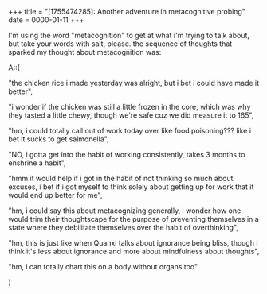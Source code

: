 +++
title = "[1755474285]: Another adventure in metacognitive probing"
date = 0000-01-11
+++

I'm using the word "metacognition" to get at what i'm trying to talk about, but take your words with salt, please. the sequence of thoughts that sparked my thought about metacognition was:

A::(

  "the chicken rice i made yesterday was alright, but i bet i could have made it better",

  "i wonder if the chicken was still a little frozen in the core, which was why they tasted a little chewy, though we're safe cuz we did measure it to 165",

  "hm, i could totally call out of work today over like food poisoning??? like i bet it sucks to get salmonella",

  "NO, i gotta get into the habit of working consistently, takes 3 months to enshrine a habit",

  "hmm it would help if i got in the habit of not thinking so much about excuses, i bet if i got myself to think solely about getting up for work that it would end up better for me",

  "hm, i could say this about metacognizing generally, i wonder how one would trim their thoughtscape for the purpose of preventing themselves in a state where they debilitate themselves over the habit of overthinking",

  "hm, this is just like when Quanxi talks about ignorance being bliss, though i think it's less about ignorance and more about mindfulness about thoughts",

  "hm, i can totally chart this on a body without organs too"

)
